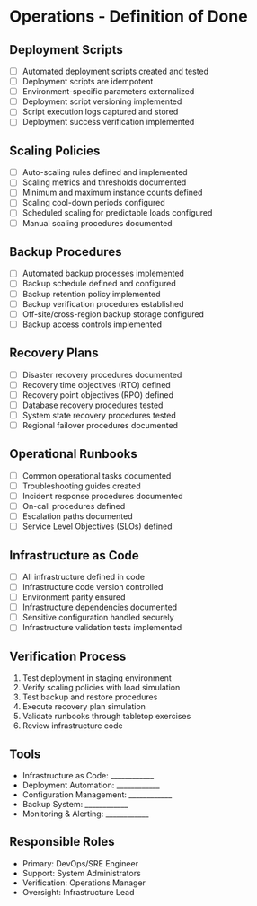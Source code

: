 # Operations - Definition of Done

## Deployment Scripts
- [ ] Automated deployment scripts created and tested
- [ ] Deployment scripts are idempotent
- [ ] Environment-specific parameters externalized
- [ ] Deployment script versioning implemented
- [ ] Script execution logs captured and stored
- [ ] Deployment success verification implemented

## Scaling Policies
- [ ] Auto-scaling rules defined and implemented
- [ ] Scaling metrics and thresholds documented
- [ ] Minimum and maximum instance counts defined
- [ ] Scaling cool-down periods configured
- [ ] Scheduled scaling for predictable loads configured
- [ ] Manual scaling procedures documented

## Backup Procedures
- [ ] Automated backup processes implemented
- [ ] Backup schedule defined and configured
- [ ] Backup retention policy implemented
- [ ] Backup verification procedures established
- [ ] Off-site/cross-region backup storage configured
- [ ] Backup access controls implemented

## Recovery Plans
- [ ] Disaster recovery procedures documented
- [ ] Recovery time objectives (RTO) defined
- [ ] Recovery point objectives (RPO) defined
- [ ] Database recovery procedures tested
- [ ] System state recovery procedures tested
- [ ] Regional failover procedures documented

## Operational Runbooks
- [ ] Common operational tasks documented
- [ ] Troubleshooting guides created
- [ ] Incident response procedures documented
- [ ] On-call procedures defined
- [ ] Escalation paths documented
- [ ] Service Level Objectives (SLOs) defined

## Infrastructure as Code
- [ ] All infrastructure defined in code
- [ ] Infrastructure code version controlled
- [ ] Environment parity ensured
- [ ] Infrastructure dependencies documented
- [ ] Sensitive configuration handled securely
- [ ] Infrastructure validation tests implemented

## Verification Process
1. Test deployment in staging environment
2. Verify scaling policies with load simulation
3. Test backup and restore procedures
4. Execute recovery plan simulation
5. Validate runbooks through tabletop exercises
6. Review infrastructure code

## Tools
- Infrastructure as Code: ____________
- Deployment Automation: ____________
- Configuration Management: ____________
- Backup System: ____________
- Monitoring & Alerting: ____________

## Responsible Roles
- Primary: DevOps/SRE Engineer
- Support: System Administrators
- Verification: Operations Manager
- Oversight: Infrastructure Lead
